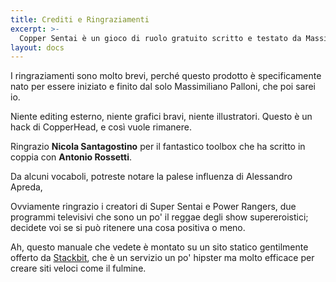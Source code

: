 ```yaml
---
title: Crediti e Ringraziamenti
excerpt: >-
  Copper Sentai è un gioco di ruolo gratuito scritto e testato da Massimiliano Palloni, utilizzando CopperHead come motore di gioco.
layout: docs
---
```


I ringraziamenti sono molto brevi, perché questo prodotto è specificamente nato per essere iniziato e finito dal solo Massimiliano Palloni, che poi sarei io. 

Niente editing esterno, niente grafici bravi, niente illustratori. Questo è un hack di CopperHead, e così vuole rimanere.

Ringrazio <b>Nicola Santagostino</b> per il fantastico toolbox che ha scritto in coppia con <b>Antonio Rossetti</b>.

Da alcuni vocaboli, potreste notare la palese influenza di Alessandro Apreda, 

Ovviamente ringrazio i creatori di Super Sentai e Power Rangers, due programmi televisivi che sono un po' il reggae degli show supereroistici; decidete voi se si può ritenere una cosa positiva o meno.

Ah, questo manuale che vedete è montato su un sito statico gentilmente offerto da <a href="https://www.stackbit.com">Stackbit</a>, che è un servizio un po' hipster ma molto efficace per creare siti veloci come il fulmine.